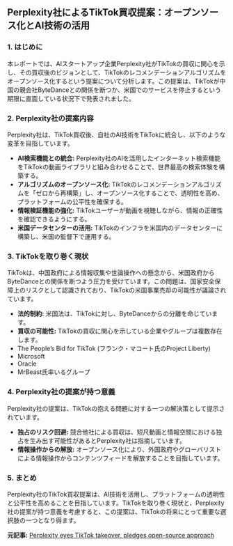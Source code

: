 ## Perplexity社によるTikTok買収提案：オープンソース化とAI技術の活用

### 1. はじめに

本レポートでは、AIスタートアップ企業Perplexity社がTikTokの買収に関心を示し、その買収後のビジョンとして、TikTokのレコメンデーションアルゴリズムをオープンソース化するという提案について分析します。この提案は、TikTokが中国の親会社ByteDanceとの関係を断つか、米国でのサービスを停止するという期限に直面している状況下で発表されました。

### 2. Perplexity社の提案内容

Perplexity社は、TikTok買収後、自社のAI技術をTikTokに統合し、以下のような変革を目指しています。

* **AI検索機能との統合:** Perplexity社のAIを活用したインターネット検索機能をTikTokの動画ライブラリと組み合わせることで、世界最高の検索体験を構築する。
* **アルゴリズムのオープンソース化:** TikTokのレコメンデーションアルゴリズムを「ゼロから再構築」し、オープンソース化することで、透明性を高め、プラットフォームの公平性を確保する。
* **情報検証機能の強化:** TikTokユーザーが動画を視聴しながら、情報の正確性を確認できるようにする。
* **米国データセンターの活用:** TikTokのインフラを米国内のデータセンターに構築し、米国の監督下で運用する。

### 3. TikTokを取り巻く現状

TikTokは、中国政府による情報収集や世論操作への懸念から、米国政府からByteDanceとの関係を断つよう圧力を受けています。この問題は、国家安全保障上のリスクとして認識されており、TikTokの米国事業売却の可能性が議論されています。

* **法的制約:** 米国法は、TikTokに対し、ByteDanceからの分離を命じています。
* **買収の可能性:** TikTokの買収に関心を示している企業やグループは複数存在します。
 * The People’s Bid for TikTok (フランク・マコート氏のProject Liberty)
 * Microsoft
 * Oracle
 * MrBeast氏率いるグループ

### 4. Perplexity社の提案が持つ意義

Perplexity社の提案は、TikTokの抱える問題に対する一つの解決策として提示されています。

* **独占のリスク回避:** 競合他社による買収は、短尺動画と情報空間における独占を生み出す可能性があるとPerplexity社は指摘しています。
* **情報操作からの解放:** オープンソース化により、外国政府やグローバリストによる情報操作からコンテンツフィードを解放することを目指しています。

### 5. まとめ

Perplexity社のTikTok買収提案は、AI技術を活用し、プラットフォームの透明性と公平性を高めることを目指しています。TikTokを取り巻く現状と、Perplexity社の提案が持つ意義を考慮すると、この提案は、TikTokの将来にとって重要な選択肢の一つとなり得ます。



**元記事:** [Perplexity eyes TikTok takeover, pledges open-source approach](https://www.geo.tv/latest/596553-perplexity-eyes-tiktok-takeover-pledges-open-source-approach)